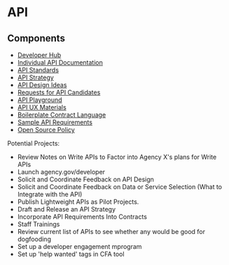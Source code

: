API
===

## Components
* [Developer Hub](https://github.com/agency-x/agency-x.github.io)
* [Individual API Documentation](https://github.com/agency-x/api-documentation)
* [API Standards](https://github.com/agency-x/api-standards)
* [API Strategy](https://github.com/agency-x/api-strategy)
* [API Design Ideas](https://github.com/agency-x/api-design )
* [Requests for API Candidates](https://github.com/agency-x/data-requests)
* [API Playground](https://github.com/agency-x/api_playground)
* [API UX Materials](https://github.com/agency-x/API-Usability-Testing)
* [Boilerplate Contract Language](https://github.com/agency-x/API-contract-language)
* [Sample API Requirements](https://github.com/agency-x/sample_api_requirements/)
* [Open Source Policy](https://github.com/agency-x/open-source-policy)

Potential Projects: 
* Review Notes on Write APIs to Factor into Agency X's plans for Write APIs
* Launch agency.gov/developer
* Solicit and Coordinate Feedback on API Design
* Solicit and Coordinate Feedback on Data or Service Selection (What to Integrate with the API)
* Publish Lightweight APIs as Pilot Projects.  
* Draft and Release an API Strategy 
* Incorporate API Requirements Into Contracts 
* Staff Trainings
* Review current list of APIs to see whether any would be good for dogfooding
* Set up a developer engagement mprogram 
* Set up 'help wanted' tags in CFA tool 
